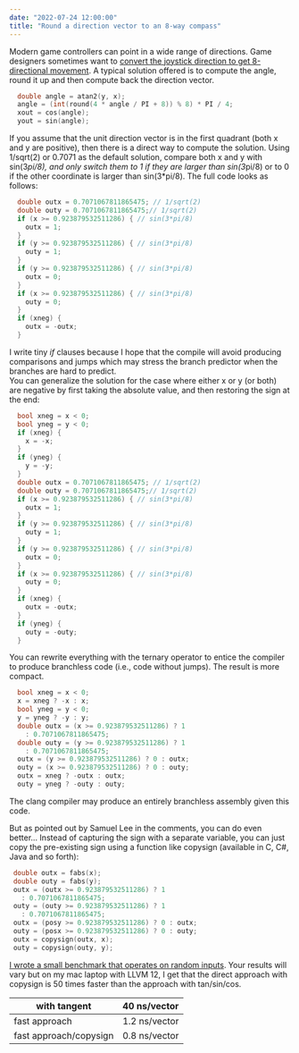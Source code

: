 ```yaml
---
date: "2022-07-24 12:00:00"
title: "Round a direction vector to an 8-way compass"
---
```




Modern game controllers can point in a wide range of directions. Game designers sometimes want to [convert the joystick direction to get 8-directional movement](https://forum.unity.com/threads/does-anyone-know-how-to-get-8-directional-movement-with-a-joystick.767129/). A typical solution offered is to compute the angle, round it up and then compute back the direction vector.
```C
  double angle = atan2(y, x);
  angle = (int(round(4 * angle / PI + 8)) % 8) * PI / 4;
  xout = cos(angle);
  yout = sin(angle);
```


If you assume that the unit direction vector is in the first quadrant (both x and y are positive), then there is a direct way to compute the solution. Using 1/sqrt(2) or 0.7071 as the default solution, compare both x and y with sin(3*pi/8), and only switch them to 1 if they are larger than sin(3*pi/8) or to 0 if the other coordinate is larger than sin(3*pi/8). The full code looks as follows:
```C
  double outx = 0.7071067811865475; // 1/sqrt(2)
  double outy = 0.7071067811865475;// 1/sqrt(2)
  if (x >= 0.923879532511286) { // sin(3*pi/8)
    outx = 1;
  }
  if (y >= 0.923879532511286) { // sin(3*pi/8)
    outy = 1;
  }
  if (y >= 0.923879532511286) { // sin(3*pi/8)
    outx = 0;
  }
  if (x >= 0.923879532511286) { // sin(3*pi/8)
    outy = 0;
  }
  if (xneg) {
    outx = -outx;
  }
```


I write tiny _if_ clauses because I hope that the compile will avoid producing comparisons and jumps which may stress the branch predictor when the branches are hard to predict.<br/>
You can generalize the solution for the case where either x or y (or both) are negative by first taking the absolute value, and then restoring the sign at the end:
```C
  bool xneg = x < 0;
  bool yneg = y < 0;
  if (xneg) {
    x = -x;
  }
  if (yneg) {
    y = -y;
  }
  double outx = 0.7071067811865475; // 1/sqrt(2)
  double outy = 0.7071067811865475;// 1/sqrt(2)
  if (x >= 0.923879532511286) { // sin(3*pi/8)
    outx = 1;
  }
  if (y >= 0.923879532511286) { // sin(3*pi/8)
    outy = 1;
  }
  if (y >= 0.923879532511286) { // sin(3*pi/8)
    outx = 0;
  }
  if (x >= 0.923879532511286) { // sin(3*pi/8)
    outy = 0;
  }
  if (xneg) {
    outx = -outx;
  }
  if (yneg) {
    outy = -outy;
  }
```


You can rewrite everything with the ternary operator to entice the compiler to produce branchless code (i.e., code without jumps). The result is more compact.
```C
  bool xneg = x < 0;
  x = xneg ? -x : x;
  bool yneg = y < 0;
  y = yneg ? -y : y;
  double outx = (x >= 0.923879532511286) ? 1 
    : 0.7071067811865475;
  double outy = (y >= 0.923879532511286) ? 1 
    : 0.7071067811865475;
  outx = (y >= 0.923879532511286) ? 0 : outx;
  outy = (x >= 0.923879532511286) ? 0 : outy;
  outx = xneg ? -outx : outx;
  outy = yneg ? -outy : outy;
```




The clang compiler may produce an entirely branchless assembly given this code.

But as pointed out by Samuel Lee in the comments, you can do even better&hellip; Instead of capturing the sign with a separate variable, you can just copy the pre-existing sign using a function like copysign (available in C, C#, Java and so forth):
```C
 double outx = fabs(x);
 double outy = fabs(y);
 outx = (outx >= 0.923879532511286) ? 1 
   : 0.7071067811865475;
 outy = (outy >= 0.923879532511286) ? 1 
   : 0.7071067811865475;
 outx = (posy >= 0.923879532511286) ? 0 : outx;
 outy = (posx >= 0.923879532511286) ? 0 : outy;
 outx = copysign(outx, x);
 outy = copysign(outy, y);
```


[I wrote a small benchmark that operates on random inputs](https://github.com/lemire/Code-used-on-Daniel-Lemire-s-blog/tree/master/2022/07/24). Your results will vary but on my mac laptop with LLVM 12, I get that the direct approach with copysign is 50 times faster than the approach with tan/sin/cos.

with tangent             |40 ns/vector             |
-------------------------|-------------------------|
fast approach            |1.2 ns/vector            |
fast approach/copysign   |0.8 ns/vector            |


